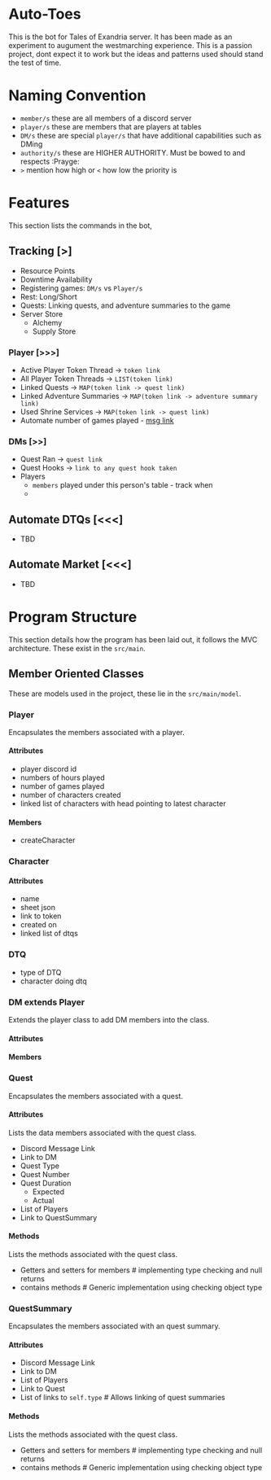 # Auto-Toes
This is the bot for Tales of Exandria server. It has been made as an experiment to augument the westmarching experience. This is a passion project, dont expect it to work but the ideas and patterns used should stand the test of time.

# Naming Convention
- `member/s` these are all members of a discord server
- `player/s` these are members that are players at tables
- `DM/s` these are special `player/s` that have additional capabilities such as DMing
- `authority/s` these are HIGHER AUTHORITY. Must be bowed to and respects :Prayge:
- `>` mention how high or `<` how low the priority is

# Features
This section lists the commands in the bot, 

## Tracking [>]
- Resource Points
- Downtime Availability
- Registering games: `DM/s` vs `Player/s`
- Rest: Long/Short
- Quests: Linking quests, and adventure summaries to the game
- Server Store
    - Alchemy
    - Supply Store

### Player [>>>]
- Active Player Token Thread -> `token link`
- All Player Token Threads -> `LIST(token link)`
- Linked Quests -> `MAP(token link -> quest link)`
- Linked Adventure Summaries -> `MAP(token link -> adventure summary link)`
- Used Shrine Services -> `MAP(token link -> quest link)`
- Automate number of games played - [msg link](https://discord.com/channels/1199048900452036699/1236960180793639002)


### DMs [>>]
- Quest Ran -> `quest link`
- Quest Hooks -> `link to any quest hook taken`
- Players
    - `members` played under this person's table - track when
    - 

## Automate DTQs [<<<]
- TBD

## Automate Market [<<<]
- TBD

# Program Structure
This section details how the program has been laid out, it follows the MVC architecture. These exist in the `src/main`.

## Member Oriented Classes
These are models used in the project, these lie in the `src/main/model`.

### Player
Encapsulates the members associated with a player.

#### Attributes
- player discord id
- numbers of hours played
- number of games played
- number of characters created
- linked list of characters with head pointing to latest character
#### Members
- createCharacter

### Character
#### Attributes
- name
- sheet json
- link to token
- created on
- linked list of dtqs

### DTQ
- type of DTQ
- character doing dtq

### DM extends Player
Extends the player class to add DM members into the class.

#### Attributes

#### Members

### Quest
Encapsulates the members associated with a quest. 

#### Attributes
Lists the data members associated with the quest class.
- Discord Message Link
- Link to DM
- Quest Type
- Quest Number
- Quest Duration
    - Expected
    - Actual
- List of Players
- Link to QuestSummary

#### Methods
Lists the methods associated with the quest class.
- Getters and setters for members # implementing type checking and null returns
- contains methods # Generic implementation using checking object type

### QuestSummary
Encapsulates the members associated with an quest summary.

#### Attributes
- Discord Message Link
- Link to DM
- List of Players
- Link to Quest
- List of links to `self.type` # Allows linking of quest summaries

#### Methods
Lists the methods associated with the quest class.
- Getters and setters for members # implementing type checking and null returns
- contains methods # Generic implementation using checking object type